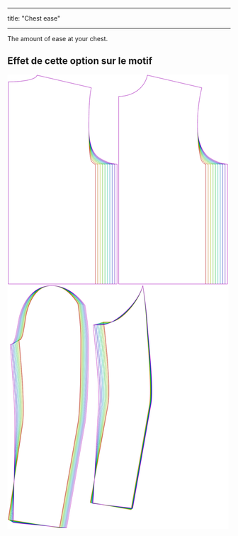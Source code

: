 - - -
title: "Chest ease"
- - -

The amount of ease at your chest.

## Effet de cette option sur le motif

![This image shows the effect of this option by superimposing several variants that have a different value for this option](bent_chestease_sample.svg "Effet de cette option sur le modèle")
